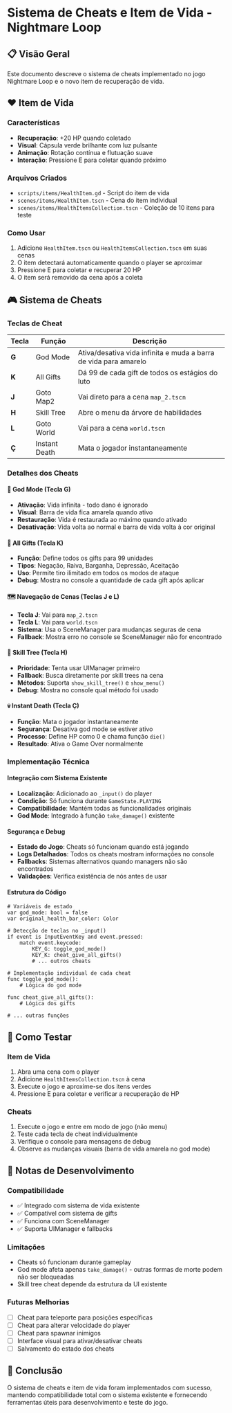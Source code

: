 # Sistema de Cheats e Item de Vida - Nightmare Loop

## 📋 Visão Geral

Este documento descreve o sistema de cheats implementado no jogo Nightmare Loop e o novo item de recuperação de vida.

## ❤️ Item de Vida

### Características
- **Recuperação**: +20 HP quando coletado
- **Visual**: Cápsula verde brilhante com luz pulsante
- **Animação**: Rotação contínua e flutuação suave
- **Interação**: Pressione E para coletar quando próximo

### Arquivos Criados
- `scripts/items/HealthItem.gd` - Script do item de vida
- `scenes/items/HealthItem.tscn` - Cena do item individual
- `scenes/items/HealthItemsCollection.tscn` - Coleção de 10 itens para teste

### Como Usar
1. Adicione `HealthItem.tscn` ou `HealthItemsCollection.tscn` em suas cenas
2. O item detectará automaticamente quando o player se aproximar
3. Pressione E para coletar e recuperar 20 HP
4. O item será removido da cena após a coleta

## 🎮 Sistema de Cheats

### Teclas de Cheat

| Tecla | Função | Descrição |
|-------|--------|-----------|
| **G** | God Mode | Ativa/desativa vida infinita e muda a barra de vida para amarelo |
| **K** | All Gifts | Dá 99 de cada gift de todos os estágios do luto |
| **J** | Goto Map2 | Vai direto para a cena `map_2.tscn` |
| **H** | Skill Tree | Abre o menu da árvore de habilidades |
| **L** | Goto World | Vai para a cena `world.tscn` |
| **Ç** | Instant Death | Mata o jogador instantaneamente |

### Detalhes dos Cheats

#### 🔱 God Mode (Tecla G)
- **Ativação**: Vida infinita - todo dano é ignorado
- **Visual**: Barra de vida fica amarela quando ativo
- **Restauração**: Vida é restaurada ao máximo quando ativado
- **Desativação**: Vida volta ao normal e barra de vida volta à cor original

#### 🎁 All Gifts (Tecla K)
- **Função**: Define todos os gifts para 99 unidades
- **Tipos**: Negação, Raiva, Barganha, Depressão, Aceitação
- **Uso**: Permite tiro ilimitado em todos os modos de ataque
- **Debug**: Mostra no console a quantidade de cada gift após aplicar

#### 🗺️ Navegação de Cenas (Teclas J e L)
- **Tecla J**: Vai para `map_2.tscn`
- **Tecla L**: Vai para `world.tscn`
- **Sistema**: Usa o SceneManager para mudanças seguras de cena
- **Fallback**: Mostra erro no console se SceneManager não for encontrado

#### 🌳 Skill Tree (Tecla H)
- **Prioridade**: Tenta usar UIManager primeiro
- **Fallback**: Busca diretamente por skill trees na cena
- **Métodos**: Suporta `show_skill_tree()` e `show_menu()`
- **Debug**: Mostra no console qual método foi usado

#### 💀 Instant Death (Tecla Ç)
- **Função**: Mata o jogador instantaneamente
- **Segurança**: Desativa god mode se estiver ativo
- **Processo**: Define HP como 0 e chama função `die()`
- **Resultado**: Ativa o Game Over normalmente

### Implementação Técnica

#### Integração com Sistema Existente
- **Localização**: Adicionado ao `_input()` do player
- **Condição**: Só funciona durante `GameState.PLAYING`
- **Compatibilidade**: Mantém todas as funcionalidades originais
- **God Mode**: Integrado à função `take_damage()` existente

#### Segurança e Debug
- **Estado do Jogo**: Cheats só funcionam quando está jogando
- **Logs Detalhados**: Todos os cheats mostram informações no console
- **Fallbacks**: Sistemas alternativos quando managers não são encontrados
- **Validações**: Verifica existência de nós antes de usar

#### Estrutura do Código
```gdscript
# Variáveis de estado
var god_mode: bool = false
var original_health_bar_color: Color

# Detecção de teclas no _input()
if event is InputEventKey and event.pressed:
    match event.keycode:
        KEY_G: toggle_god_mode()
        KEY_K: cheat_give_all_gifts()
        # ... outros cheats

# Implementação individual de cada cheat
func toggle_god_mode():
    # Lógica do god mode
    
func cheat_give_all_gifts():
    # Lógica dos gifts
    
# ... outras funções
```

## 🔧 Como Testar

### Item de Vida
1. Abra uma cena com o player
2. Adicione `HealthItemsCollection.tscn` à cena
3. Execute o jogo e aproxime-se dos itens verdes
4. Pressione E para coletar e verificar a recuperação de HP

### Cheats
1. Execute o jogo e entre em modo de jogo (não menu)
2. Teste cada tecla de cheat individualmente
3. Verifique o console para mensagens de debug
4. Observe as mudanças visuais (barra de vida amarela no god mode)

## 📝 Notas de Desenvolvimento

### Compatibilidade
- ✅ Integrado com sistema de vida existente
- ✅ Compatível com sistema de gifts
- ✅ Funciona com SceneManager
- ✅ Suporta UIManager e fallbacks

### Limitações
- Cheats só funcionam durante gameplay
- God mode afeta apenas `take_damage()` - outras formas de morte podem não ser bloqueadas
- Skill tree cheat depende da estrutura da UI existente

### Futuras Melhorias
- [ ] Cheat para teleporte para posições específicas
- [ ] Cheat para alterar velocidade do player
- [ ] Cheat para spawnar inimigos
- [ ] Interface visual para ativar/desativar cheats
- [ ] Salvamento do estado dos cheats

## 🎯 Conclusão

O sistema de cheats e item de vida foram implementados com sucesso, mantendo compatibilidade total com o sistema existente e fornecendo ferramentas úteis para desenvolvimento e teste do jogo. 